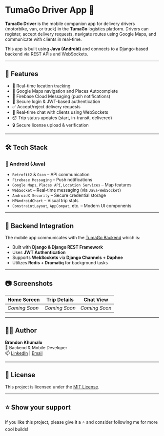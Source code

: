 # TumaGo Driver App 🚚

**TumaGo Driver** is the mobile companion app for delivery drivers (motorbike, van, or truck) in the **TumaGo** logistics platform. Drivers can register, accept delivery requests, navigate routes using Google Maps, and communicate with clients in real-time.

This app is built using **Java (Android)** and connects to a Django-based backend via REST APIs and WebSockets.

---

## 🚀 Features

- 📍 Real-time location tracking
- 🧭 Google Maps navigation and Places Autocomplete
- 📨 Firebase Cloud Messaging (push notifications)
- 🔐 Secure login & JWT-based authentication
- ✅ Accept/reject delivery requests
- 💬 Real-time chat with clients using WebSockets
- 📦 Trip status updates (start, in-transit, delivered)
- 🔒 Secure license upload & verification

---

## 🛠️ Tech Stack

### 📱 Android (Java)
- `Retrofit2` & `Gson` – API communication
- `Firebase Messaging` – Push notifications
- `Google Maps`, `Places API`, `Location Services` – Map features
- `WebSocket` – Real-time messaging (via `Java-WebSocket`)
- `AndroidX Security` – Secure credential storage
- `MPAndroidChart` – Visual trip stats
- `ConstraintLayout`, `AppCompat`, etc. – Modern UI components

---

## 🔗 Backend Integration

The mobile app communicates with the [TumaGo Backend](https:backendlink) which is:
- Built with **Django & Django REST Framework**
- Uses **JWT Authentication**
- Supports **WebSockets** via **Django Channels + Daphne**
- Utilizes **Redis + Dramatiq** for background tasks

---

## 📷 Screenshots

<!-- Add screenshots if available -->
| Home Screen | Trip Details | Chat View |
|-------------|--------------|-----------|
| *Coming Soon* | *Coming Soon* | *Coming Soon* |

---

## 🙋‍♂️ Author

**Brandon Khumalo**  
🚀 Backend & Mobile Developer  
📫 [LinkedIn](www.linkedin.com/in/brandon-khumalo04) | [Email](mailto:brandonkhumz40@gmail.com)

---

## 📄 License

This project is licensed under the [MIT License](LICENSE).

---

## ⭐️ Show your support

If you like this project, please give it a ⭐ and consider following me for more cool builds!